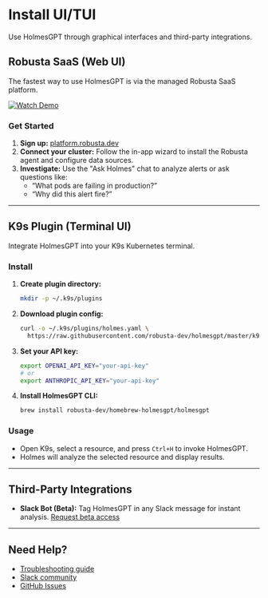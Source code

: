 # Install UI/TUI

Use HolmesGPT through graphical interfaces and third-party integrations.

## Robusta SaaS (Web UI)

The fastest way to use HolmesGPT is via the managed Robusta SaaS platform.

[![Watch Demo](https://cdn.loom.com/sessions/thumbnails/388d98aad1a04823b9ed50d0161a4819-0ced91a0e8f80dcb-full-play.gif)](https://www.loom.com/share/388d98aad1a04823b9ed50d0161a4819?sid=a2a669b4-f092-4067-adcb-c8527fbcaa90)

### Get Started

1. **Sign up:** [platform.robusta.dev](https://platform.robusta.dev/signup/)
2. **Connect your cluster:** Follow the in-app wizard to install the Robusta agent and configure data sources.
3. **Investigate:** Use the "Ask Holmes" chat to analyze alerts or ask questions like:
   - “What pods are failing in production?”
   - “Why did this alert fire?”

---

## K9s Plugin (Terminal UI)

Integrate HolmesGPT into your K9s Kubernetes terminal.

### Install

1. **Create plugin directory:**
   ```bash
   mkdir -p ~/.k9s/plugins
   ```
2. **Download plugin config:**
   ```bash
   curl -o ~/.k9s/plugins/holmes.yaml \
     https://raw.githubusercontent.com/robusta-dev/holmesgpt/master/k9s-plugin.yaml
   ```
3. **Set your API key:**
   ```bash
   export OPENAI_API_KEY="your-api-key"
   # or
   export ANTHROPIC_API_KEY="your-api-key"
   ```
4. **Install HolmesGPT CLI:**
   ```bash
   brew install robusta-dev/homebrew-holmesgpt/holmesgpt
   ```

### Usage

- Open K9s, select a resource, and press `Ctrl+H` to invoke HolmesGPT.
- Holmes will analyze the selected resource and display results.

---

## Third-Party Integrations

- **Slack Bot (Beta):** Tag HolmesGPT in any Slack message for instant analysis. [Request beta access](mailto:beta@robusta.dev)

---

## Need Help?

- [Troubleshooting guide](../reference/troubleshooting.md)
- [Slack community](https://robustacommunity.slack.com)
- [GitHub Issues](https://github.com/robusta-dev/holmesgpt/issues)
